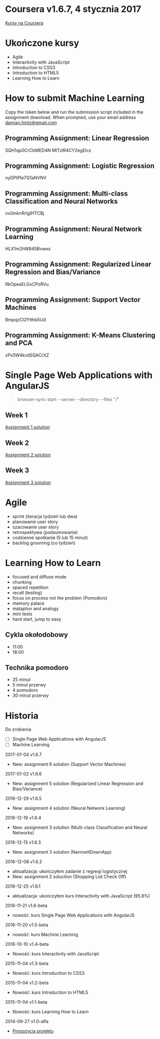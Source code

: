 ﻿# Coursera v1.6.7, 4 stycznia 2017
[Kursy na Coursera]()

# Ukończone kursy

* Agile
* Interactivity with JavaScript
* Introduction to CSS3
* Introduction to HTML5
* Learning How to Learn

# How to submit Machine Learning

Copy the token below and run the submission script included in the assignment download.
When prompted, use your email address damian.hintz@gmail.com

## Programming Assignment: Linear Regression

SQH1qp0CrCbMED4N
MlTzlR4CY2egElcz

## Programming Assignment: Logistic Regression

nyDPtPle7Q1aNVNV

## Programming Assignment: Multi-class Classification and Neural Networks

nx0mknRrlg91TCBj

## Programming Assignment: Neural Network Learning

HLX1m2hW845Bvwes

## Programming Assignment: Regularized Linear Regression and Bias/Variance

RkOpeaELGxCPzRVu

## Programming Assignment: Support Vector Machines

BmpqzCl2Ytthk5Ud

## Programming Assignment: K-Means Clustering and PCA

xPx5W4kvdSQACrXZ


# Single Page Web Applications with AngularJS

> browser-sync start --server --directory --files "*/*"

## Week 1

[Assignment 1 solution](https://damianhintz.github.io/Coursera/SinglePageWebApplicationsWithAngularJS/assignment1/)

## Week 2

[Assignment 2 solution](https://damianhintz.github.io/Coursera/SinglePageWebApplicationsWithAngularJS/assignment2/)

## Week 3

[Assignment 3 solution](https://damianhintz.github.io/Coursera/SinglePageWebApplicationsWithAngularJS/assignment3/)

# Agile

* sprint (iteracja tydzień lub dwa)
* planowanie user story
* szacowanie user story
* retrospektywa (podsumowanie)
* codzienne spotkania (5 lub 15 minut)
* backlog grooming (co tydzień)

# Learning How to Learn

* focused and diffuse mode
* chunking
* spaced repetition
* recall (testing)
* focus on process not the problem (Pomodoro)
* memory palace
* mataphor and analogy
* mini tests
* hard start, jump to easy

## Cykla okołodobowy

* 11:00
* 18:00

## Technika pomodoro

* 25 minut
* 5 minut przerwy
* 4 pomodoro
* 30 minut przerwy

# Historia

Do zrobienia

* [ ] Single Page Web Applications with AngularJS
* [ ] Machine Learning

2017-01-04 v1.6.7

* New: assignment 6 solution (Support Vector Machines)

2017-01-02 v1.6.6

* New: assignment 5 solution (Regularized Linear Regression and Bias/Variance)

2016-12-29 v1.6.5

* New: assignment 4 solution (Neural Network Learning)

2016-12-19 v1.6.4

* New: assignment 3 solution (Multi-class Classification and Neural Networks)

2016-12-15 v1.6.3

* New: assignment 3 solution (NarrowItDownApp)

2016-12-08 v1.6.2

* aktualizacja: ukończyłem zadanie z regresji logistycznej
* New: assignment 2 soluction (Shopping List Check Off)

2016-12-25 v1.6.1

* aktualizacja: ukończyłem kurs Interactivity with JavaScript (95.8%)

2016-11-21 v1.6-beta

* nowość: kurs Single Page Web Applications with AngularJS

2016-11-20 v1.5-beta

* nowość: kurs Machine Learning

2016-10-10 v1.4-beta

* Nowość: kurs Interactivity with JavaScript

2015-11-04 v1.3-beta

* Nowość: kurs Introduction to CSS3

2015-11-04 v1.2-beta

* Nowość: kurs Introduction to HTML5

2015-11-04 v1.1-beta

* Nowość: kurs Learning How to Learn

2014-09-27 v1.0-alfa

* [Propozycja projektu](https://www.mastercoder.pl/Tasks)
